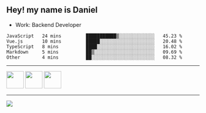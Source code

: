 ## Hey! my name is Daniel

- Work: Backend Developer

<!--START_SECTION:waka-->

```text
JavaScript   24 mins         ███████████▒░░░░░░░░░░░░░   45.23 %
Vue.js       10 mins         █████░░░░░░░░░░░░░░░░░░░░   20.48 %
TypeScript   8 mins          ████░░░░░░░░░░░░░░░░░░░░░   16.02 %
Markdown     5 mins          ██▒░░░░░░░░░░░░░░░░░░░░░░   09.69 %
Other        4 mins          ██░░░░░░░░░░░░░░░░░░░░░░░   08.32 %
```

<!--END_SECTION:waka-->
    

<hr>
<div>
    <img height="45" src="https://img.icons8.com/color/48/000000/nodejs.png"/>
    <img height="45" src="https://www.vectorlogo.zone/logos/golang/golang-ar21.svg">
    <img height="45" src="https://www.vectorlogo.zone/logos/nestjs/nestjs-icon.svg">
</div>
<hr>
<div>
    <a href="https://www.linkedin.com/in/daniel-lucas-bb7b82193/" target="_blank">
        <img src="https://img.shields.io/badge/LinkedIn-0077B5?style=for-the-badge&logo=linkedin&logoColor=white">
    </a>
</div>
